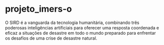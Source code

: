# projeto_imers-o
O SIRD é a vanguarda da tecnologia humanitária, combinando três poderosas inteligências artificiais para oferecer uma resposta coordenada e eficaz a situações de desastre em todo o mundo preparado para enfrentar os desafios de uma crise de desastre natural. 
